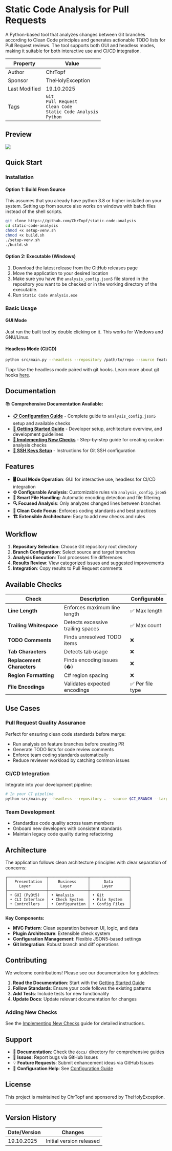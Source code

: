 # Static Code Analysis for Pull Requests

A Python-based tool that analyzes changes between Git branches according to Clean Code principles and generates actionable TODO lists for Pull Request reviews. The tool supports both GUI and headless modes, making it suitable for both interactive use and CI/CD integration.

| Property      | Value                                                                             |
| ------------- |-----------------------------------------------------------------------------------|
| Author        | ChrTopf                                                                           |
| Sponsor       | TheHolyException                                                                  |
| Last Modified | 19.10.2025                                                                        |
| Tags          | `Git`<br/>`Pull Request`<br/>`Clean Code`<br/>`Static Code Analysis`<br/>`Python` |

## Preview

![](./assets/20251019%20preview.png)

## Quick Start

### Installation

#### Option 1: Build From Source

This assumes that you already have python 3.8 or higher installed on your system.
Setting up from source also works on windows with batch files instead of the shell scripts.

```bash
git clone https://github.com/ChrTopf/static-code-analysis
cd static-code-analysis
chmod +x setup-venv.sh
chmod +x build.sh
./setup-venv.sh
./build.sh
```

#### Option 2: Executable (Windows)

1. Download the latest release from the GitHub releases page
2. Move the application to your desired location
3. Make sure you have the `analysis_config.json5` file stored in the repository you want to be checked or in the working directory of the executable. 
4. Run `Static Code Analysis.exe`

### Basic Usage

#### GUI Mode

Just run the built tool by double clicking on it. This works for Windows and GNU/Linux.

#### Headless Mode (CI/CD)

```bash
python src/main.py --headless --repository /path/to/repo --source feature-branch --target main
```

Tipp: Use the headless mode paired with git hooks. Learn more about git hooks [here](https://git-scm.com/book/en/v2/Customizing-Git-Git-Hooks).

## Documentation

📚 **Comprehensive Documentation Available:**

- **[📋 Configuration Guide](docs/configuration.md)** - Complete guide to `analysis_config.json5` setup and available checks
- **[🚀 Getting Started Guide](docs/getting-started.md)** - Developer setup, architecture overview, and development guidelines
- **[🔧 Implementing New Checks](docs/implementing-checks.md)** - Step-by-step guide for creating custom analysis checks
- **[🔑 SSH Keys Setup](docs/setup-ssh-keys.md)** - Instructions for Git SSH configuration

## Features

- **🖥️ Dual Mode Operation**: GUI for interactive use, headless for CI/CD integration
- **⚙️ Configurable Analysis**: Customizable rules via `analysis_config.json5`
- **📁 Smart File Handling**: Automatic encoding detection and file filtering
- **🔍 Focused Analysis**: Only analyzes changed lines between branches
- **🌟 Clean Code Focus**: Enforces coding standards and best practices
- **🏗️ Extensible Architecture**: Easy to add new checks and rules

## Workflow

1. **Repository Selection**: Choose Git repository root directory
2. **Branch Configuration**: Select source and target branches
3. **Analysis Execution**: Tool processes file differences
4. **Results Review**: View categorized issues and suggested improvements
5. **Integration**: Copy results to Pull Request comments

## Available Checks

| Check                      | Description                       | Configurable    |
| -------------------------- | --------------------------------- | --------------- |
| **Line Length**            | Enforces maximum line length      | ✅ Max length    |
| **Trailing Whitespace**    | Detects excessive trailing spaces | ✅ Max count     |
| **TODO Comments**          | Finds unresolved TODO items       | ❌               |
| **Tab Characters**         | Detects tab usage                 | ❌               |
| **Replacement Characters** | Finds encoding issues (�)         | ❌               |
| **Region Formatting**      | C# region spacing                 | ❌               |
| **File Encodings**         | Validates expected encodings      | ✅ Per file type |

## Use Cases

### Pull Request Quality Assurance

Perfect for ensuring clean code standards before merge:

- Run analysis on feature branches before creating PR
- Generate TODO lists for code review comments
- Enforce team coding standards automatically
- Reduce reviewer workload by catching common issues

### CI/CD Integration

Integrate into your development pipeline:

```bash
# In your CI pipeline
python src/main.py --headless --repository . --source $CI_BRANCH --target main --quiet
```

### Team Development

- Standardize code quality across team members
- Onboard new developers with consistent standards
- Maintain legacy code quality during refactoring

## Architecture

The application follows clean architecture principles with clear separation of concerns:

```
┌─────────────────┬─────────────────┬─────────────────┐
│   Presentation  │    Business     │      Data       │
│     Layer       │     Layer       │     Layer       │
├─────────────────┼─────────────────┼─────────────────┤
│ • GUI (PyQt5)   │ • Analysis      │ • Git           │
│ • CLI Interface │ • Check System  │ • File System   │
│ • Controllers   │ • Configuration │ • Config Files  │
└─────────────────┴─────────────────┴─────────────────┘
```

**Key Components:**

- **MVC Pattern**: Clean separation between UI, logic, and data
- **Plugin Architecture**: Extensible check system
- **Configuration Management**: Flexible JSON5-based settings
- **Git Integration**: Robust branch and diff operations

## Contributing

We welcome contributions! Please see our documentation for guidelines:

1. **Read the Documentation**: Start with the [Getting Started Guide](docs/getting-started.md)
2. **Follow Standards**: Ensure your code follows the existing patterns
3. **Add Tests**: Include tests for new functionality
4. **Update Docs**: Update relevant documentation for changes

### Adding New Checks

See the [Implementing New Checks](docs/implementing-checks.md) guide for detailed instructions.

## Support

- 📖 **Documentation**: Check the `docs/` directory for comprehensive guides
- 🐛 **Issues**: Report bugs via GitHub Issues
- 💡 **Feature Requests**: Submit enhancement ideas via GitHub Issues
- 🔧 **Configuration Help**: See [Configuration Guide](docs/configuration.md)

## License

This project is maintained by ChrTopf and sponsored by TheHolyException.

---

## Version History

| Date/Version | Changes                  |
| ------------ | ------------------------ |
| 19.10.2025   | Initial version released |